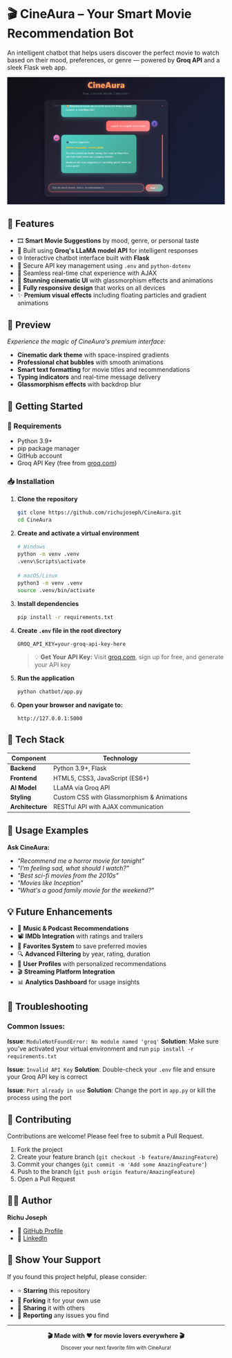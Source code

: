 # 🎬 **CineAura** – Your Smart Movie Recommendation Bot

An intelligent chatbot that helps users discover the perfect movie to watch based on their mood, preferences, or genre — powered by **Groq API** and a sleek Flask web app.

![CineAura Banner](https://github.com/richujoseph/CineAura/blob/main/chatbot/CeniAura.png?raw=true)


## 🌟 Features

* 🎞️ **Smart Movie Suggestions** by mood, genre, or personal taste
* 🤖 Built using **Groq's LLaMA model API** for intelligent responses
* 🌐 Interactive chatbot interface built with **Flask**
* 🔐 Secure API key management using `.env` and `python-dotenv`
* 💬 Seamless real-time chat experience with AJAX
* 🎨 **Stunning cinematic UI** with glassmorphism effects and animations
* 📱 **Fully responsive design** that works on all devices
* ✨ **Premium visual effects** including floating particles and gradient animations

## 📸 Preview

*Experience the magic of CineAura's premium interface:*

- **Cinematic dark theme** with space-inspired gradients
- **Professional chat bubbles** with smooth animations
- **Smart text formatting** for movie titles and recommendations
- **Typing indicators** and real-time message delivery
- **Glassmorphism effects** with backdrop blur

## 🚀 Getting Started

### 🔧 Requirements

* Python 3.9+
* pip package manager
* GitHub account
* Groq API Key (free from [groq.com](https://groq.com))

### 📥 Installation

1. **Clone the repository**
   ```bash
   git clone https://github.com/richujoseph/CineAura.git
   cd CineAura
   ```

2. **Create and activate a virtual environment**
   ```bash
   # Windows
   python -m venv .venv
   .venv\Scripts\activate
   
   # macOS/Linux
   python3 -m venv .venv
   source .venv/bin/activate
   ```

3. **Install dependencies**
   ```bash
   pip install -r requirements.txt
   ```

4. **Create `.env` file in the root directory**
   ```env
   GROQ_API_KEY=your-groq-api-key-here
   ```
   
   > 💡 **Get Your API Key:** Visit [groq.com](https://groq.com), sign up for free, and generate your API key

5. **Run the application**
   ```bash
   python chatbot/app.py
   ```

6. **Open your browser and navigate to:**
   ```
   http://127.0.0.1:5000
   ```
## 🧠 Tech Stack

| Component | Technology |
|-----------|------------|
| **Backend** | Python 3.9+, Flask |
| **Frontend** | HTML5, CSS3, JavaScript (ES6+) |
| **AI Model** | LLaMA via Groq API |
| **Styling** | Custom CSS with Glassmorphism & Animations |
| **Architecture** | RESTful API with AJAX communication |

## 🎯 Usage Examples

**Ask CineAura:**
- *"Recommend me a horror movie for tonight"*
- *"I'm feeling sad, what should I watch?"*
- *"Best sci-fi movies from the 2010s"*
- *"Movies like Inception"*
- *"What's a good family movie for the weekend?"*

## 💡 Future Enhancements

* 🎵 **Music & Podcast Recommendations**
* 📽️ **IMDb Integration** with ratings and trailers
* 💾 **Favorites System** to save preferred movies
* 🔍 **Advanced Filtering** by year, rating, duration
* 👥 **User Profiles** with personalized recommendations
* 🎬 **Streaming Platform Integration**
* 📊 **Analytics Dashboard** for usage insights




## 🐛 Troubleshooting

### Common Issues:

**Issue**: `ModuleNotFoundError: No module named 'groq'`
**Solution**: Make sure you've activated your virtual environment and run `pip install -r requirements.txt`

**Issue**: `Invalid API Key`
**Solution**: Double-check your `.env` file and ensure your Groq API key is correct

**Issue**: `Port already in use`
**Solution**: Change the port in `app.py` or kill the process using the port

## 🤝 Contributing

Contributions are welcome! Please feel free to submit a Pull Request.

1. Fork the project
2. Create your feature branch (`git checkout -b feature/AmazingFeature`)
3. Commit your changes (`git commit -m 'Add some AmazingFeature'`)
4. Push to the branch (`git push origin feature/AmazingFeature`)
5. Open a Pull Request

## 🙋‍♂️ Author

**Richu Joseph**
- 🔗 [GitHub Profile](https://github.com/richujoseph)
- 💼 [LinkedIn](https://linkedin.com/in/richujoseph)

## 🌟 Show Your Support

If you found this project helpful, please consider:
- ⭐ **Starring** this repository
- 🍴 **Forking** it for your own use
- 📢 **Sharing** it with others
- 🐛 **Reporting** any issues you find

---

<div align="center">
  <strong>🎬 Made with ❤️ for movie lovers everywhere 🎬</strong>
  <br>
  <sub>Discover your next favorite film with CineAura!</sub>
</div>
